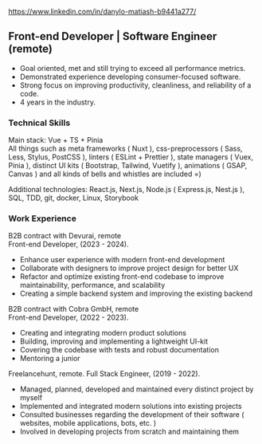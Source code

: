 <!--
**Goodenl-repos/goodenl-repos** is a ✨ _special_ ✨ repository because its `README.md` (this file) appears on your GitHub profile.

Here are some ideas to get you started:

- 🔭 I’m currently working on ...
- 🌱 I’m currently learning ...
- 👯 I’m looking to collaborate on ...
- 🤔 I’m looking for help with ...
- 💬 Ask me about ...
- 📫 How to reach me: ...
- 😄 Pronouns: ...
- ⚡ Fun fact: ...
-->

https://www.linkedin.com/in/danylo-matiash-b9441a277/

## Front-end Developer | Software Engineer (remote)
* Goal oriented, met and still trying to exceed all performance metrics.
* Demonstrated experience developing consumer-focused software.
* Strong focus on improving productivity, cleanliness, and reliability of a code.
* 4 years in the industry.

### Technical Skills
Main stack: Vue + TS + Pinia<br />
All things such as meta frameworks ( Nuxt ), css-preprocessors ( Sass, Less, Stylus, PostCSS ), linters ( ESLint + Prettier ), state managers ( Vuex, Pinia ), distinct UI kits ( Bootstrap, Tailwind, Vuetify ), animations ( GSAP, Canvas ) and all kinds of bells and whistles are included =)

Additional technologies: React.js, Next.js, Node.js ( Express.js, Nest.js ), SQL, TDD, git, docker, Linux, Storybook

### Work Experience
B2B contract with Devurai, remote <br />
Front-end Developer, (2023 - 2024).
* Enhance user experience with modern front-end development
* Collaborate with designers to improve project design for better UX
* Refactor and optimize existing front-end codebase to improve maintainability, performance, and scalability
* Creating a simple backend system and improving the existing backend

B2B contract with Cobra GmbH, remote <br />
Front-end Developer, (2022 - 2023).
* Creating and integrating modern product solutions
* Building, improving and implementing a lightweight UI-kit
* Covering the codebase with tests and robust documentation
* Mentoring a junior

Freelancehunt, remote.
Full Stack Engineer, (2019 - 2022).
* Managed, planned, developed and maintained every distinct project by myself
* Implemented and integrated modern solutions into existing projects
* Consulted businesses regarding the development of their software ( websites, mobile applications, bots, etc. )
* Involved in developing projects from scratch and maintaining them
